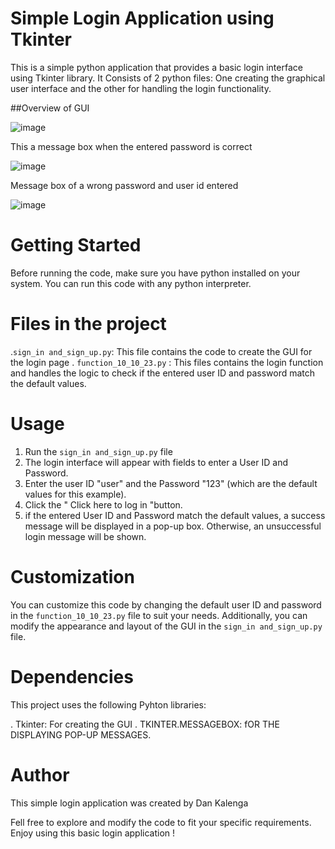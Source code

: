 # Simple Login Application using Tkinter
This is a simple python application that provides a basic login interface using Tkinter library. It Consists of 2 python files: One creating the graphical user interface
and the other for handling the login functionality.

##Overview of GUI


![image](https://github.com/kada2004/Simple-Login-python-Script-using-tkinter/assets/117305234/c5d23aef-e2e4-455e-b661-6e74fd76c1e4)          

This a message box when the entered password is correct

![image](https://github.com/kada2004/Simple-Login-python-Script-using-tkinter/assets/117305234/3895fdd7-a6e8-4b43-9bb4-ff5428102ec6)  

Message box of a wrong password and user id entered

![image](https://github.com/kada2004/Simple-Login-python-Script-using-tkinter/assets/117305234/ab5ff22c-e94d-4bd0-8fe9-6d710d0aa25d)

# Getting Started
Before running the code, make sure you have python installed on your system. You can run this code with any python interpreter.

# Files in the project
.`sign_in and_sign_up.py`: This file contains the code to create the GUI for the login page
. `function_10_10_23.py` : This files contains the login function and handles the logic to check if the entered user ID and password match the default values.

# Usage
1. Run the `sign_in and_sign_up.py` file
2. The login interface will appear with fields to enter a User ID and Password.
3. Enter the user ID "user" and the Password "123" (which are the default values for this example).
4. Click the " Click here to log in "button.
5. if the entered User ID and Password match the default values, a success message will be displayed in a pop-up box. Otherwise, an unsuccessful login message will be shown.

# Customization

You can customize this code by changing the default user ID and password in the `function_10_10_23.py` file to suit your needs. Additionally, you can modify the appearance and layout of the GUI in the `sign_in and_sign_up.py` file.

# Dependencies

This project uses the following Pyhton libraries:

. Tkinter: For creating the GUI
. TKINTER.MESSAGEBOX: fOR THE DISPLAYING POP-UP MESSAGES.

# Author
This simple login application was created by Dan Kalenga

Fell free to explore and modify the code to fit your specific requirements. Enjoy using this basic login application !

                       


